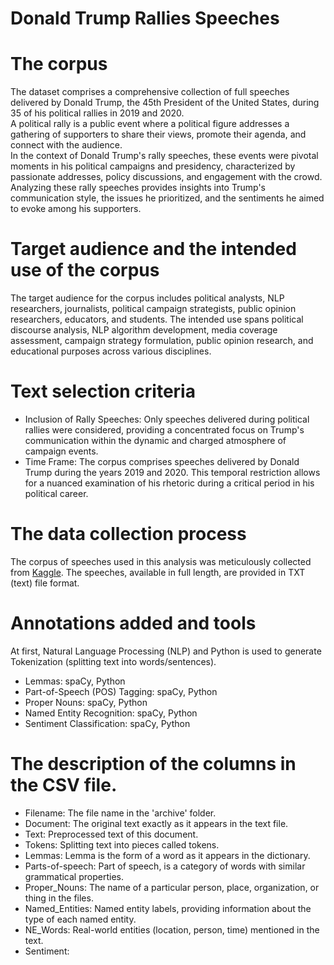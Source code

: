 # Donald Trump Rallies Speeches

# The corpus
The dataset comprises a comprehensive collection of full speeches delivered by Donald Trump, the 45th President of the United States, during 35 of his political rallies in 2019 and 2020.  
A political rally is a public event where a political figure addresses a gathering of supporters to share their views, promote their agenda, and connect with the audience.  
In the context of Donald Trump's rally speeches, these events were pivotal moments in his political campaigns and presidency, characterized by passionate addresses, policy discussions, and engagement with the crowd. Analyzing these rally speeches provides insights into Trump's communication style, the issues he prioritized, and the sentiments he aimed to evoke among his supporters.
# Target audience and the intended use of the corpus
The target audience for the corpus includes political analysts, NLP researchers, journalists, political campaign strategists, public opinion researchers, educators, and students. The intended use spans political discourse analysis, NLP algorithm development, media coverage assessment, campaign strategy formulation, public opinion research, and educational purposes across various disciplines.  
# Text selection criteria
- Inclusion of Rally Speeches: Only speeches delivered during political rallies were considered, providing a concentrated focus on Trump's communication within the dynamic and charged atmosphere of campaign events.  
- Time Frame: The corpus comprises speeches delivered by Donald Trump during the years 2019 and 2020. This temporal restriction allows for a nuanced examination of his rhetoric during a critical period in his political career.
# The data collection process
The corpus of speeches used in this analysis was meticulously collected from [Kaggle](https://www.kaggle.com/datasets/christianlillelund/donald-trumps-rallies). 
The speeches, available in full length, are provided in TXT (text) file format. 
# Annotations added and tools
At first, Natural Language Processing (NLP) and Python is used to generate Tokenization (splitting text into words/sentences).  
- Lemmas: spaCy, Python  
- Part-of-Speech (POS) Tagging: spaCy, Python  
- Proper Nouns: spaCy, Python  
- Named Entity Recognition: spaCy, Python
- Sentiment Classification: spaCy, Python  
# The description of the columns in the CSV file.  
- Filename: The file name in the 'archive' folder.  
- Document: The original text exactly as it appears in the text file.  
- Text: Preprocessed text of this document.  
- Tokens: Splitting text into pieces called tokens.  
- Lemmas: Lemma is the form of a word as it appears in the dictionary.  
- Parts-of-speech: Part of speech, is a category of words with similar grammatical properties.  
- Proper_Nouns: The name of a particular person, place, organization, or thing in the files.  
- Named_Entities: Named entity labels, providing information about the type of each named entity.
- NE_Words: Real-world entities (location, person, time) mentioned in the text.
- Sentiment:
